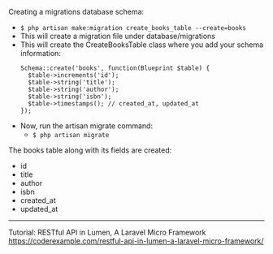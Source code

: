 

Creating a migrations database schema:
- `$ php artisan make:migration create_books_table --create=books`
- This will create a migration file under database/migrations
- This will create the CreateBooksTable class where you add your schema information:
  ~~~~
  Schema::create('books', function(Blueprint $table) {
    $table->increments('id');
    $table->string('title');
    $table->string('author');
    $table->string('isbn');
    $table->timestamps(); // created_at, updated_at
  });
  ~~~~
- Now, run the artisan migrate command:
  - `$ php artisan migrate`

The books table along with its fields are created:
- id
- title
- author
- isbn
- created_at
- updated_at

---
Tutorial: 
RESTful API in Lumen, A Laravel Micro Framework
https://coderexample.com/restful-api-in-lumen-a-laravel-micro-framework/
